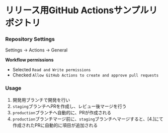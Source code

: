 # リリース用GitHub Actionsサンプルリポジトリ

### Repository Settings

Settings -> Actions -> General 

**Workflow permissions**
- Selected `Read and Write permissions`
- Checked `Allow GitHub Actions to create and approve pull requests`

### Usage

1. 開発用ブランチで開発を行い
2. `staging`ブランチへPRを作成し、レビュー後マージを行う
3. `production`ブランチへ自動的に、PRが作成される
4. `production`ブランチマージ前に、`staging`ブランチへマージすると、[4.]にて作成されたPRに自動的に項目が追加される
